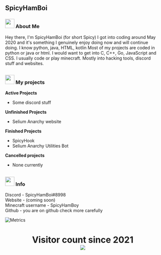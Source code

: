 ## SpicyHamBoi


<h3> <img src="https://emojis.slackmojis.com/emojis/images/1581539211/7808/party-blob.gif?1581539211" width="30"/> About Me </h3>
Hey there, I'm SpicyHamBoi (for short Spicy) I got into coding around May 2020 and it's something I genuinely enjoy doing now and will continue doing. I know python, java, HTML, kotlin Most of my projects are coded in python or java or html. I would want to get into C, C++, Go, JavaScript and CSS. I usually code or play minecraft. Mostly into hacking tools, discord stuff and websites. 

## <h3> <img src="https://emojis.slackmojis.com/emojis/images/1581539211/7808/party-blob.gif?1581539211" width="30"/> My projects</h3>
**Active Projects** <br>
- Some discord stuff

**Unfinished Projects** <br>
- Selium Anarchy website

**Finished Projects** <br>
- SpicyHook
- Selium Anarchy Utilities Bot

**Cancelled projects** <br>
- None currently

## <h3> <img src="https://emojis.slackmojis.com/emojis/images/1581539211/7808/party-blob.gif?1581539211" width="30"/> Info </h3>
Discord - SpicyHamBoi#8998 <br />
Website - (coming soon)<br />
Minecraft username - SpicyHamBoy <br />
Github - you are on github check more carefully

![Metrics](https://metrics.lecoq.io/SpicyHamBoi?template=terminal&followup=1&languages=1&config.timezone=Europe%2FZurich&config.animated=true)
<p> 
  <h1 align="center">Visitor count since 2021<br>
  <img src="https://profile-counter.glitch.me/SpicyHamboi/count.svg" />
    </h1>
</p>
